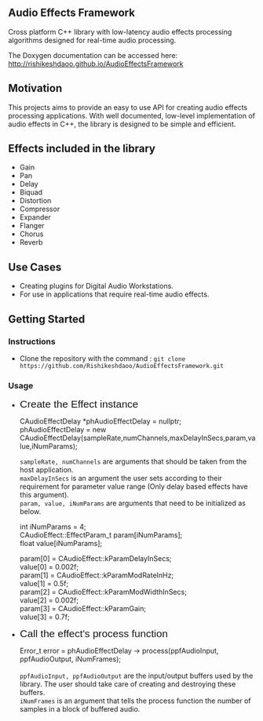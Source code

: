 ## Audio Effects Framework

Cross platform C++ library with low-latency audio effects processing algorithms designed for real-time audio processing.

The Doxygen documentation can be accessed here: http://rishikeshdaoo.github.io/AudioEffectsFramework

## Motivation

This projects aims to provide an easy to use API for creating audio effects processing applications. With well documented, low-level implementation of audio effects in C++, the library is designed to be simple and efficient.

## Effects included in the library

- Gain
- Pan
- Delay
- Biquad
- Distortion
- Compressor
- Expander
- Flanger
- Chorus
- Reverb

## Use Cases

- Creating plugins for Digital Audio Workstations.
- For use in applications that require real-time audio effects.


## Getting Started

### Instructions

- Clone the repository with the command : `git clone https://github.com/Rishikeshdaoo/AudioEffectsFramework.git`

### Usage

- <span style="font-family:Arial; font-size:1.5em;">Create the Effect instance </span>

    CAudioEffectDelay       *phAudioEffectDelay = nullptr; <br />
    phAudioEffectDelay = new CAudioEffectDelay(sampleRate,numChannels,maxDelayInSecs,param,value,iNumParams);

    `sampleRate, numChannels` are arguments that should be taken from the host application. <br />
    `maxDelayInSecs` is an argument the user sets according to their requirement for parameter value range (Only delay based effects have this argument). <br />
    `param, value, iNumParams` are arguments that need to be initialized as below.

    int iNumParams = 4; <br />
    CAudioEffect::EffectParam_t param[iNumParams]; <br />
    float value[iNumParams]; 

    param[0] = CAudioEffect::kParamDelayInSecs; <br />
    value[0] = 0.002f; <br />
    param[1] = CAudioEffect::kParamModRateInHz; <br />
    value[1] = 0.5f; <br />
    param[2] = CAudioEffect::kParamModWidthInSecs; <br />
    value[2] = 0.002f; <br />
    param[3] = CAudioEffect::kParamGain; <br />
    value[3] = 0.7f; 


- <span style="font-family:Arial; font-size:1.5em;"> Call the effect's process function </span>
    
    Error_t error = phAudioEffectDelay -> process(ppfAudioInput, ppfAudioOutput, iNumFrames); <br /> <br />
        `ppfAudioInput, ppfAudioOutput` are the input/output buffers used by the library. The user should take care of creating and destroying these buffers. <br />
        `iNumFrames` is an argument that tells the process function the number of samples in a block of buffered audio.


